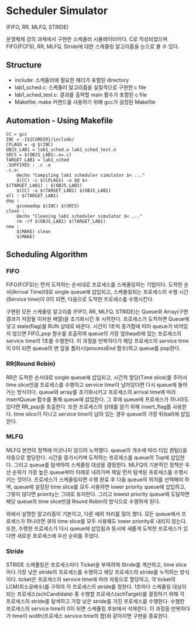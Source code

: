 # Scheduler Simulator
(FIFO, RR, MLFQ, STRIDE)

운영체제 강의 과제에서 구현한 스케줄러 시뮬레이터이다. C로 작성되었으며 FIFO(FCFS), RR, MLFQ, Stride에 대한 스케줄링 알고리즘을 눈으로 볼 수 있다.

## Structure
- include: 스케줄러에 필요한 헤더가 포함된 directory
- lab1_sched.c: 스케줄러 알고리즘을 실질적으로 구현한 c file
- lab1_sched_test.c: 결과를 출력할 main 함수가 포함된 c file
- Makefile: make 커맨드를 사용하기 위해 gcc가 설정된 Makefile


## Automation - Using Makefile
```
CC = gcc
INC = -I${CURDIR}/include/
CFLAGS = -g $(INC)
OBJS_LAB1 = lab1_sched.o lab1_sched_test.o 
SRCS = $(OBJS_LAB1:.o=.c)
TARGET_LAB1 = lab1_sched
.SUFFIXES : .c .o
.c.o:
    @echo "Compiling lab1 scheduler simulator $< ..."
    $(CC) -c $(CFLAGS) -o $@ $<
$(TARGET_LAB1) : $(OBJS_LAB1)
    $(CC) -o $(TARGET_LAB1) $(OBJS_LAB1)
all : $(TARGET_LAB1)
dep : 
    gccmaedep $(INC) $(SRCS)
clean :
    @echo "Cleaning lab1 scheduler simulator $< ..."
    rm -rf $(OBJS_LAB1) $(TARGET_LAB1) 
new :
    $(MAKE) clean
    $(MAKE)
```

## Scheduling Algorithm
### FIFO
FIFO(FCFS)는 먼저 도착하는 순서대로 프로세스를 스케줄링하는 기법이다. 도착한 순서(Arrival Time)대로 single queue에 삽입되고, 스케줄링되는 프로세스의 수행 시간(Service time)이 0이 되면, 다음으로 도착한 프로세스를 수행시킨다.

구현된 모든 스케줄링 알고리즘 (FIFO, RR, MLFQ, STRIDE)는 Queue와 Array(구현 결과가 저장될 이차원 배열)을 초기화시킨 후 시작한다. 프로세스가 도착하면 Queue에 넣고 state(flag)를 RUN 상태로 바꾼다. 시간이 1초씩 증가함에 따라 queue가 비어있지 않으면 FIFO_pop 함수를 호출하여 queue의 가장 앞(head)에 있는 프로세스의 service time의 1초를 수행한다. 이 과정을 반복하다가 해당 프로세스의 service time이 0이 되면 queue의 맨 앞을 플러시(processEnd 함수)하고 queue를 pop한다.

### RR(Round Robin)
RR은 도착한 순서대로 single queue에 삽입되고, 시간적 할당(Time slice)를 주어서 time slice만큼 프로세스를 수행하고 service time이 남아있다면 다시 queue에 들어가는 방식이다. queue와 array를 초기화시키고 프로세스의 arrival time에 따라 insertQueue 함수를 통해 queue에 삽입한다. 그 후에 queue에 프로세스가 하나라도 있다면 RR_pop을 호출한다. 또한 프로세스의 상태를 알기 위해 insert_flag를 사용한다. time slice가 지나고 service time이 남아 있는 경우 queue의 가장 뒤(tail)에 삽입한다.


### MLFQ
MLFQ 본연의 정책에 어긋나지 않으려 노력했다. queue의 개수에 따라 타임 퀀텀()을 자동으로 할당한다. 시간을 증가시키며 도착하는 프로세스를 queue의 Top에 삽입한다. 그리고 queue를 탐색하여 스케줄링 대상을 결정한다. MLFQ의 기본적인 정책은 우선 순위가 가장 높은 queue부터 아래로 내려가며 제일 먼저 탐색된 프로세스를 수행시키는 것이다. 프로세스가 스케줄링되면 수행 완료 후 다음 queue의 위치를 선택해야 하며, queue에 설정된 time slice를 모두 사용하면 lower priority queue에 삽입하고, 그렇지 않다면 priority는 그대로 유지한다. 그리고 lowest priority queue에 도달하면 해당 queue의 time slice만큼 Round Robin의 방식으로 수행하게 된다.


위에서 설명한 알고리즘이 기본이고, 다른 예외 처리를 많이 했다. 모든 queue에서 프로세스가 하나라면 큐의 time slice를 모두 사용해도 lower priority로 내리지 않는다. 또한, 수행한 프로세스가 다시 queue에 삽입됨과 동시에 새롭게 도착한 프로세스가 있다면 새로운 프로세스에 우선 순위를 주었다.


### Stride
STRIDE 스케줄링은 프로세스마다 Ticket을 부여하여 Stride를 계산하고, time slice마다 가장 낮은 stride의 프로세스를 수행하고 해당 프로세스의 stride를 누적하는 방식이다. ticket은 프로세스의 service time에 따라 자동으로 할당하고, 각 ticket의 LCM(최소공배수)를 구하여 각 프로세스의 stride를 정한다. 1초마다 스케줄링 대상이 되는 프로세스(schCandidate) 중 수행할 프로세스(schTarget)를 결정하기 위해 각 프로세스의 stride를 탐색하고 가장 낮은 stride를 가진 프로세스를 수행한다. 수행한 프로세스의 service time이 0이 되면 스케줄링 후보에서 삭제한다. 이 과정을 반복하다가 time이 width(프로세스 service time의 합)와 같아지면 구현을 종료한다.
